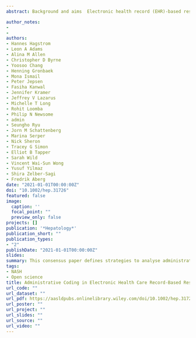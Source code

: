 ```yaml
---
abstract: Background and aims  Electronic health record (EHR)-based research allows the capture of large amounts of data, which is necessary in NAFLD, where the risk of clinical liver outcomes is generally low. The lack of consensus on which International Classification of Diseases (ICD) codes should be used as exposures and outcomes limits comparability and generalizability of results across studies. We aimed to establish consensus among a panel of experts on ICD codes that could become the reference standard and provide guidance around common methodological issues.  Approach and results  Researchers with an interest in EHR-based NAFLD research were invited to collectively define which administrative codes are most appropriate for documenting exposures and outcomes. We used a modified Delphi approach to reach consensus on several commonly encountered methodological challenges in the field. After two rounds of revision, a high level of agreement (>67%) was reached on all items considered. Full consensus was achieved on a comprehensive list of administrative codes to be considered for inclusion and exclusion criteria in defining exposures and outcomes in EHR-based NAFLD research. We also provide suggestions on how to approach commonly encountered methodological issues and identify areas for future research.  Conclusions  This expert panel consensus statement can help harmonize and improve generalizability of EHR-based NAFLD research.

author_notes:
- 
- 
authors:
- Hannes Hagstrom
- Leon A Adams
- Alina M Allen
- Christopher D Byrne
- Yoosoo Chang
- Henning Gronbaek
- Mona Ismail
- Peter Jepsen
- Fasiha Kanwal
- Jennifer Kramer
- Jeffrey V Lazarus
- Michelle T Long
- Rohit Loomba
- Philip N Newsome
- admin
- Seungho Ryu
- Jorn M Schattenberg
- Marina Serper
- Nick Sheron
- Tracey G Simon
- Elliot B Tapper
- Sarah Wild
- Vincent Wai-Sun Wong
- Yusuf Yilmaz
- Shira Zelber-Sagi
- Fredrik Aberg
date: "2021-01-01T00:00:00Z"
doi: "10.1002/hep.31726"
featured: false
image:
  caption: ''
  focal_point: ""
  preview_only: false
projects: []
publication: '*Hepatology*'
publication_short: ""
publication_types:
- "2"
publishDate: "2021-01-01T00:00:00Z"
slides: 
summary: This consensus paper defines strategies to analyse administrative data in NASH.
tags:
- NASH
- Open science
title: Administrative Coding in Electronic Health Care Record-Based Research of NAFLD, An Expert Panel Consensus Statement
url_code: ""
url_dataset: ""
url_pdf: https://aasldpubs.onlinelibrary.wiley.com/doi/10.1002/hep.31726
url_poster: ""
url_project: ""
url_slides: ""
url_source: ""
url_video: ""
---
```



